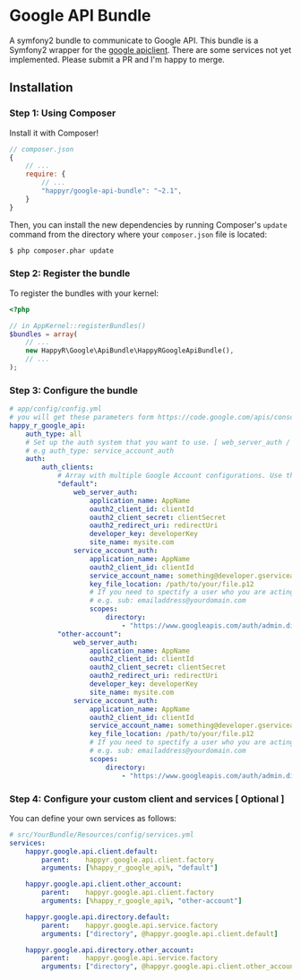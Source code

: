 Google API Bundle
=================

A symfony2 bundle to communicate to Google API. This bundle is a Symfony2 wrapper for the [google apiclient][1].
There are some services not yet implemented. Please submit a PR and I'm happy to merge.



Installation
------------

### Step 1: Using Composer

Install it with Composer!

```js
// composer.json
{
    // ...
    require: {
        // ...
        "happyr/google-api-bundle": "~2.1",
    }
}
```

Then, you can install the new dependencies by running Composer's ``update``
command from the directory where your ``composer.json`` file is located:

```bash
$ php composer.phar update
```

### Step 2: Register the bundle

To register the bundles with your kernel:

```php
<?php

// in AppKernel::registerBundles()
$bundles = array(
    // ...
    new HappyR\Google\ApiBundle\HappyRGoogleApiBundle(),
    // ...
);
```

### Step 3: Configure the bundle

``` yaml
# app/config/config.yml
# you will get these parameters form https://code.google.com/apis/console/"
happy_r_google_api:
    auth_type: all
    # Set up the auth system that you want to use. [ web_server_auth / service_account_auth ]
    # e.g auth_type: service_account_auth
    auth:
        auth_clients:
            # Array with multiple Google Account configurations. Use the key in order to loading your configuration.
            "default":
                web_server_auth:
                    application_name: AppName
                    oauth2_client_id: clientId
                    oauth2_client_secret: clientSecret
                    oauth2_redirect_uri: redirectUri
                    developer_key: developerKey
                    site_name: mysite.com
                service_account_auth:
                    application_name: AppName
                    oauth2_client_id: clientId
                    service_account_name: something@developer.gserviceaccount.com
                    key_file_location: /path/to/your/file.p12
                    # If you need to spectify a user who you are acting on behalf of, then set the 'sub' parameter.
                    # e.g. sub: emailaddress@yourdomain.com
                    scopes:
                        directory:
                            - "https://www.googleapis.com/auth/admin.directory.user"
            "other-account":
                web_server_auth:
                    application_name: AppName
                    oauth2_client_id: clientId
                    oauth2_client_secret: clientSecret
                    oauth2_redirect_uri: redirectUri
                    developer_key: developerKey
                    site_name: mysite.com
                service_account_auth:
                    application_name: AppName
                    oauth2_client_id: clientId
                    service_account_name: something@developer.gserviceaccount.com
                    key_file_location: /path/to/your/file.p12
                    # If you need to spectify a user who you are acting on behalf of, then set the 'sub' parameter.
                    # e.g. sub: emailaddress@yourdomain.com
                    scopes:
                        directory:
                            - "https://www.googleapis.com/auth/admin.directory.user"
```

### Step 4: Configure your custom client and services [ Optional ]

You can define your own services as follows:

``` yaml
# src/YourBundle/Resources/config/services.yml
services:
    happyr.google.api.client.default:
        parent:    happyr.google.api.client.factory
        arguments: [%happy_r_google_api%, "default"]

    happyr.google.api.client.other_account:
        parent:    happyr.google.api.client.factory
        arguments: [%happy_r_google_api%, "other-account"]

    happyr.google.api.directory.default:
        parent:    happyr.google.api.service.factory
        arguments: ["directory", @happyr.google.api.client.default]

    happyr.google.api.directory.other_account:
        parent:    happyr.google.api.service.factory
        arguments: ["directory", @happyr.google.api.client.other_account]
```

[1]: https://github.com/google/google-api-php-client
